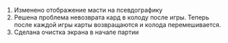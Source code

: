 ﻿1. Изменено отображение масти на псевдографику
2. Решена проблема невозврата кард в колоду после игры. Теперь после каждой игры карты возвращаются и колода перемешивается.
3. Сделана очистка экрана в начале партии